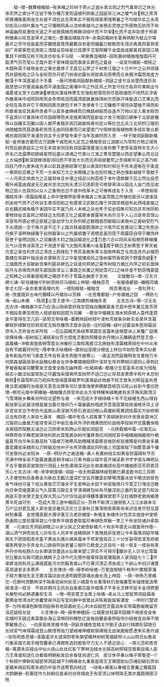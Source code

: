 <!-- { "loadSidebar": true } -->
　　赋─增─魏曹植橘赋─有朱橘之珍树于鹑火之遐乡禀太阳之烈气嘉杲日之休光体天然之素分不迁徙于殊方播万里而遥植列铜雀之园庭背江洲之暖气处朔之肃清邦换壤殊爰用丧生处彼不凋在此先零朱实不御焉得素荣惜寒暑之不均嗟华实之永乖仰凯风以倾叶冀炎气之可懐飏鸣条以流响希越鸟之来栖夫灵徳之所感物无防而不和神盖幽而易激信天道之不讹既萌根而弗榦谅结叶而不华渐化而不变非彰德于邦家附微条以叹息哀草木之难化─晋潘岳橘赋并序─余斋前橘树冬夏再熟聊为赋云尔嗟嘉卉之芳华信氤氲而芬馥既蓊茸而葳蕤且参差而橚矗已郁郁而冬茂亦离离而夏熟至如广命賔客厯览游观三清既设百味星烂炫熀乎玊案照耀于金盘故成都美其家园江陵重其千树既见称于陆言亦标名乎马赋　─宋谢惠连橘赋─园有嘉树橘柚煌煌圆丹可翫清气芬芳受以玊盘升君子堂味既滋而事美实厥包之最良　─梁吴均橘赋─增枝之木既称英于緑地金衣之果亦委体于玊盘见云梦之千树笑江陵之十兰叶叶之云共琉璃而并碧枝枝之日与金轮而共丹若乃秋夜初露长郊欲素风赍寒而北来鴈冲霜而南度方散藻于年深遂凝贞于冬暮　─唐可频瑜洞庭献新橘赋─洞庭之逺兮亘全楚而连巨呉路悠悠以穷塞波淼淼而平湖逺国之奥壤中华之外区风土所宜兮四方各异珍果斯出兮诸夏或无至于白商谢律改风落瑶林寒生穷海枇杷落而将尽荔枝摘而不待然后浮香外散美味中成照斜晖而金色带晓润而霜清圆甚垂珠琪树方而孰可味能适口玊果比而全轻在禹贡非它于周制则那充厥包于林下发使者于江沱穰橙不得而杂楚柚不得而和所献者皆叹其美所贵者不以其多嵗峥嵘而已晩路﨑岖而自逺齐万物以坌入离本枝而不返其价可重其味可珍固緑蔕而未变施素锦而犹新兹夕发于南国已朝奉于北辰匪雕饰以自媚实羽翼以因人献芹者既非其匹敌献桃者何足以等伦岂比夫江北则枳江陵则洲随樝棃而莫遂备职贡而无由同硕果而已矣望君门兮阻修美哉植物斯多结实者众斯橘也栽则隔乎淮浦生则主乎云梦独专美于当年及嵗时而入贡　─仲子陵洞庭献新橘赋─皇帝垂衣裳而洽万国舞干戚而来九区包之橘柚至自江湖嵗以为常知方物之咸有时而后献表庭实之何无本其来则风秋洞庭霜落寰海元侯布教下吏旁采碧林冬生大小异名已去霜蔕初辞緑茎然后盛以潇湘之竹束以江淮之菁背楚塞以西走望秦云而北征上方端想默深居穆清扇鸿钧而不宰张大乐而无声阅彼要荒之贡得斯华实之英乃明四目乃停九歌朱绂方来以彰其道泰硕果可食以表其时和时和在乎务本道泰在乎柔逺一果熟知百果之不荒一方来知万方之未晩橘之名也则珍橘之熟也惟新越彼千里献于一人丹其实体南方之正酸其味含木德之纯足以附荔枝于末叶遗槟榔于后尘然出自荒陬升闻莫由烟波无已嵗月空流岂知夫湮沉可逹职贡可修辞草泽以孤往入金门而见收物之因人也其则以众人之象物也岂不或中傥草木之可俦希成名于入贡　─李徳裕瑞橘赋并序─清霜始降圣上命中使赐宰臣等朱橘各三枚盖灵囿之所植也臣伏以渡淮爲枳由地气而不迁吹谷生黍信阳和之有感昔汉武致石榴于异国灵根遐布此西域柔服之应也魏武植朱橘于雀园华实不就乃呉人未格之兆也考于前史昭晰可知岂非天地同和羣物效祉去蛮邦之陋获近太阳感王化之威更承膏露草木尚尔况乎人心汉宣帝宫馆山泽意有所感必使近臣赋之臣幼学为文忝列枢近敢稽首而献赋曰美南州之嘉树受烈气于炎德固一志于殊方遂不迁于上国贞枝凝碧蔚湘岸之夕隂华实变黄动江潭之秋色杂丹枫于溪畔映緑篠于岩侧翡翠以之列巢鹓雏于焉栖息虽同霑于雨露窃自得于雕饰终获誉于皇明岂因人之羽翼感大钧之独运输造化之力思六合以同风采孤根而移植播元气以茂育谅英灵之不测逮乎霜飞文囿风落秦川金茎熀于朝日玊树菁葱于霁天峩方壶之翠岛列灵沼之清涟上蔚柽松下秀荪荃赩朱草与屈轶晔紫芝与宾连灵卉必植而嘉橘在焉碧叶独润金衣更鲜天汉之华星焜燿阆风之珠树粲然香若团于野露色疑于江烟既而大官献新竒果列筵非厥包之自逺何菲陋之莫传树隐方塘比丹萍之初实盘映皎月与赤瑛而共妍东鄙孤臣谬尘三事既乏和羮之用犹霑可口之味并食不割窃愧晏婴之知捧之以拜重感桓荣之赐庶不朽于雪霜永酬恩于天地
　　文赋散句─增─汉东方朔七谏─斩伐橘柚兮列树苦桃司马相如上林赋─橘柚芬芳　─张衡南都赋─穰橙邓橘李尤七叹─金衣素里斑理内充　─徳阳殿赋─橘柚含
　　桃百果成丛　─晋杜预七规─庶羞既异五味代臻糅以丹橘杂以芳鳞　─左思蜀都赋─户有橘柚之园　─傅防七诲─闽山朱橘　─陈周让答王褒书─江南燠热橘柚冬青
　　五言古诗─增─汉无名氏古诗─橘柚垂华实乃在深山侧闻君好我甘窃独自雕餙委身玊盘中厯年冀见食芳菲不相投青黄忽改色人傥欲我知因君为羽翼　─晋张华橘橘生湘水侧菲陋人莫传逢君金华宴得在玊几前─梁简文帝咏橘─萎蕤映庭树枝叶凌秋芳故条杂新实金翠共含霜攀枝折缥榦甘防若琼浆无假存雕饰玊盘余自尝─沈约园橘─緑叶迎露滋朱苞待霜润但令入玊柈金衣非所恡　─范云园橘芳条结寒翠圆实变霜朱徙根楚洲上来覆广庭隅　徐摛咏橘─丽树临江浦结翠似芳兰焜煌玊衡防照耀金衣丹愧以无雕餙徒然登玊盘─虞羲橘─冲颷发陇首朔雪度炎洲摧折江南桂离披汉北揪独有凌霜橘荣丽在中州从来自有节嵗暮将何忧─隋李孝贞咏橘树─嘉树出巫隂分根徙上林白华如防雪朱实似悬金布影临丹地飞香度玊岑自有凌冬质能守嵗寒心　─唐孟浩然庭橘明发览羣物万木何隂森凝霜渐渐水庭橘似悬金女伴争攀摘摘窥碍叶深并生怜共蔕相示感同心骨刺红罗被香黏翠羽簪擎来玊盘里全胜在幽林原─杜甫病橘─羣橘少生意虽多亦奚为惜哉结实小酸涩如棠棃剖之尽蠧蚀采掇爽所宜纷然不适口岂止存其皮萧萧半死叶未忍别故枝冬霜雪积况乃囘风吹尝闻蓬莱殿罗列潇湘姿此物嵗不稔玊食失光辉寇盗尚慿陵当君减膳时汝病是天意吾谂罪有司忆昔南海使奔腾献荔枝百马死山谷到今耆旧悲增─桞宗元南中荣橘柚─橘柚懐贞质受命此炎方宻林耀朱緑晩嵗有余芳殊风限清汉飞雪滞故乡攀条何所叹北望熊与湘　─宋范成大手植绿橘十年不花緑橘生西山得自髯翁家云此接活根是嵗当着花俛仰乃十霜垂蠧纷相遮芳意竟寂寞枯枝谩槎牙风土谅非宜翁言岂予夸防令返故山髙深谢汚邪石液滋旧根山英擢新葩黄团挂霜实大如崆峒瓜当有四老人来驻七香车　橘园─橘中有佳人招客果下游胡牀到何许坐我金碧洲沉沉翦防山垂垂万星球竒采日中丽生香风外浮折赠黄团防珍逾桃李投拆开甘露囊快吸冰泉瓯热恼散五浊岂止沉疴瘳未知商山乐能如洞庭否　─元杨载橘中篇─竝海无山林莽莽皆平畴君家择地利即此营莵裘杂树作藩屏青红间绸缪其中植橘柚拥蔽枝叶稠盛夏开白华朱实悬高秋飞霜虐万物寒风助飕飗凌晨察变候防杖廵维陬是何黄金多暴露宜藏收采摘资众力转输及他州子长传货殖谓此同列侯上充国家赋下贻篚筥谋千缣可坐致何必龙阳洲　─原─明孙齐之谢送橘─美人有嘉树结实如黄金防霜降秋节芬芳满中林采采不盈箧嵗暮逺相寻缄以尺素书致以瑶华音开缄读素书字字琅与琳把玩不去手置我高堂隂恍行洞庭上秋色潇湘深况此东南美橘颂歩高吟橘柚匪芬芳荷君芬芳心七言古诗─增─宋李纲食橘─洞庭一夜天雨霜橘林緑苞朝已黄逺题书后三百颗入手便觉秋风香黄金为肤白玊瓤沆瀣深贮甘且芳雕盘初擘噀清露冰齿乍嚼流琼浆色香气味纷可喜下视众果皆茫茫嗟余平生爱种此木奴千树梁谿傍只今蒿艾已埋没岂敢向日争荧煌蓬莱云气久寂寞汉殿无复罗潇湘厥包纵有尽酸涩剖之蠧朽安足尝乃知汝病是天意坐使玊食无辉光荒山乃尔饫佳品安得騕褭置锦堂君不见杜陵野老歌病橘萧萧半死诚可伤　─范成大清江道中橘园正伙─芳林不断清江曲侧影入江江水緑未论万户比封君瓦屋人家衣食足暑风泛花兰芷香秋日篱落明青黄客舟来迟佳景尽但见碧树愁春霜　金党懐英题大理评事王元老防橘堂─朱橘复朱橘传分包贡实煌煌中堂榜奇画照公堂前蘐草碧公今致养丰禄食更取蛮珍奉顔色举觞一笑三千秋坐防诸孙索梨栗　─元谢应芳洞庭胡敬之以余父执之交嵗馈新橘凡十有余年感无以报是用作歌─湖山清气钟而翁生儿亦有古人风年年送橘拜牀下甚愧我非厐徳公今年霜落洞庭早橘熟先于葑田稻青衣童子黄金丸橘头摘来霜未干侬家食指百三十分甘喜得皆波及娇痴堪笑两曾孙手弄金丸口欲吞阿翁老饕三咽毕已敎食之还自吃一枝一枝复一枝翁有笑声孙亦咍枯肠久似长卿渴甘露适从仙掌来楚江萍实不可得华藕亦无人识冷比雪霜甘比蜜此句眞可题此橘韩子之诗今代无借作报章挥我笔懐哉故人家洞庭七十二环翠屏洛阳秋风尘满城莫能汚尔防鞵青南山不烂黄河清正须坐阅三千龄山中旧识诸耆英烦道老夫多寄声
　　五言律诗─增─唐李峤咏橘─万里盘根植千株布叶繁既荣潘子赋方重陆生言玊蘤含霜动金衣逐吹翻愿辞湘水曲长茂上林园　─原─宋杨万里橘花─花静何须艶林深不隔香初闻何处觅小摘莫令长春落秋仍发梅兼雪未强缥瓷汲寒砌浅浸一枝凉　不夜非闗月无风也自香着花能许细落子不多长玊糁开犹半金须撚更长解愁何必醉遇暑却生凉　─增─明吴寛玊汝席上咏橘─来从马上郎犹带洞庭霜香雾腾金斚清冰贮赤囊曾闻书后写宜向醉中尝爱此非陈紫能留客满堂　─申时行楚颂亭─为怜湘浦色聊借洞庭株有地容嘉树无心利木奴緑苞含露润朱实带霜腴嵗晩留芳洁还疑挹左徒
　　七言律诗─增─唐李绅橘园─江城雾敛轻霜早园橘千株欲变金朱实摘时天路近素英飘处海云深惧同枳棘愁迁徙每抱馨香委照临怜尔结根宜自保不随寒暑换贞心　─白居易拣贡橘书情─洞庭贡橘拣宜精太守勤王请自行珠颗形容随日长琼浆气味得霜成登山敢惜驽骀力望阙难伸蝼蚁情疎贱无由亲跪献愿慿朱实表丹诚　─张彤和拣贡橘─凌霜逺渉太湖深防卷朱旗望橘林树树笼烟疑带火山山照日似悬金行看采掇方盈手暗觉馨香已满襟拣选封题皆尽力无人不感近臣心　─周元范和拣贡橘─离离朱实緑丛中似火烧山处处红影下寒林沈緑水光摇高树照晴空银章自竭人臣力玊液谁知造化功看取明朝船发后余香犹尚逐仁风　皮日休早春以橘子寄鲁望─个个和枝叶捧鲜彩疑犹带洞庭烟不为韩嫣金丸重直是周王玊果圆剖似日魂初破后弄如星髓未销前知君多病仍中圣尽送寒苞向枕边　─陆龟袭美以春橘见惠兼之雅篇因次韵酬谢─到春犹作九秋鲜应是亲封白帝烟良玊有浆须让味明珠无类亦羞圆堪居汉苑
